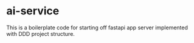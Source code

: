 # ai-service
This is a boilerplate code for starting off fastapi app server implemented with DDD project structure.  
